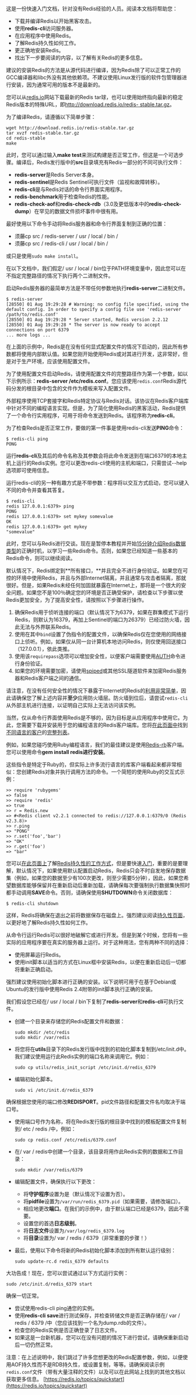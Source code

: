 这是一份快速入门文档，针对没有Redis经验的人员。阅读本文档将帮助您：

*   下载并编译Redis以开始黑客攻击。
*   使用**redis-cli**访问服务器。
*   在应用程序中使用Redis。
*   了解Redis持久性如何工作。
*   更正确地安装Redis。
*   找出下一步要阅读的内容，以了解有关Redis的更多信息。

建议的安装Redis的方法是从源代码进行编译，因为Redis除了可以正常工作的GCC编译器和libc外没有其他依赖项。不建议使用Linux发行版的软件包管理器进行安装，因为通常可用的版本不是最新的。

您可以从[redis.io](https://redis.io/)网站下载最新的Redis tar球，也可以使用始终指向最新的稳定Redis版本的特殊URL，即[http://download.redis.io/redis- stable.tar.gz](http://download.redis.io/redis-stable.tar.gz)。

为了编译Redis，请遵循以下简单步骤：

```
wget http://download.redis.io/redis-stable.tar.gz
tar xvzf redis-stable.tar.gz
cd redis-stable
make 
```

此时，您可以通过输入**make test**来测试构建是否正常工作，但这是一个可选步骤。编译后，Redis发行版中的**src**目录填充有Redis一部分的不同可执行文件：

*   **redis-server**是Redis Server本身。
*   **redis-sentinel**是Redis Sentinel可执行文件（监视和故障转移）。
*   **redis-cli**是与Redis对话的命令行界面实用程序。
*   **redis-benchmark**用于检查Redis的性能。
*   **redis-check-aof**和**redis-check-rdb**（3.0及更低版本中的**redis-check-dump**）在罕见的数据文件损坏事件中很有用。

最好使用以下命令手动将Redis服务器和命令行界面复制到正确的位置：

*   须藤cp src / redis-server / usr / local / bin /
*   须藤cp src / redis-cli / usr / local / bin /

或只是使用`sudo make install`。

在以下文档中，我们假定/ usr / local / bin位于PATH环境变量中，因此您可以在不指定完整路径的情况下执行两个二进制文件。

启动Redis服务器的最简单方法是不带任何参数地执行**redis-server**二进制文件。

```
$ redis-server
[28550] 01 Aug 19:29:28 # Warning: no config file specified, using the default config. In order to specify a config file use 'redis-server /path/to/redis.conf'
[28550] 01 Aug 19:29:28 * Server started, Redis version 2.2.12
[28550] 01 Aug 19:29:28 * The server is now ready to accept connections on port 6379
... more logs ... 
```

在上面的示例中，Redis是在没有任何显式配置文件的情况下启动的，因此所有参数都将使用内部默认值。如果您刚开始使用Redis或对其进行开发，这非常好，但是对于生产环境，应该使用配置文件。

为了使用配置文件启动Redis，请使用配置文件的完整路径作为第一个参数，如以下示例所示：**redis-server /etc/redis.conf**。您应该使用`redis.conf`Redis源代码分发的根目录中包含的文件作为模板来写入配置文件。

外部程序使用TCP套接字和Redis特定协议与Redis对话。该协议在Redis客户端库中针对不同的编程语言实现。但是，为了简化使用Redis的黑客活动，Redis提供了一个命令行实用程序，可用于将命令发送到Redis。该程序称为**redis-cli**。

为了检查Redis是否正常工作，要做的第一件事是使用redis-cli发送**PING**命令：

```
$ redis-cli ping
PONG 
```

运行**redis-cli**及其后的命令名称及其参数会将此命令发送到在端口6379的本地主机上运行的Redis实例。您可以更改redis-cli使用的主机和端口，只需尝试--help选项即可使用信息。

运行redis-cli的另一种有趣方式是不带参数：程序将以交互方式启动，您可以键入不同的命令并查看其答复。

```
$ redis-cli
redis 127.0.0.1:6379> ping
PONG
redis 127.0.0.1:6379> set mykey somevalue
OK
redis 127.0.0.1:6379> get mykey
"somevalue" 
```

此时，您可以与Redis进行交谈。现在是暂停本教程并开始[15分钟介绍Redis数据类型](https://redis.io/topics/data-types-intro)的正确时机，以学习一些Redis命令。否则，如果您已经知道一些基本的Redis命令，则可以继续阅读。

默认情况下，Redis绑定到**所有接口，**并且完全不进行身份验证。如果您在可控的环境中使用Redis，并且与外部Internet隔离，并且通常与攻击者隔离，那就很好。但是，如果Redis未经任何加固就暴露在Internet上，那将是一个很大的安全问题。如果您不是100％确定您的环境是否正确受保护，请检查以下步骤以使Redis更加安全，为了提高安全性，请按照以下步骤进行操作。

1.  确保Redis用于侦听连接的端口（默认情况下为6379，如果在群集模式下运行Redis，则默认为16379，再加上Sentinel的端口为26379）已经过防火墙，因此无法与外界联系Redis。
2.  使用在其中`bind`设置了伪指令的配置文件，以确保Redis仅在您使用的网络接口上侦听。例如，如果仅从同一台计算机本地访问Redis，则仅使用回送接口（127.0.0.1），依此类推。
3.  使用该`requirepass`选项可以增加安全性，以便客户端需要使用[AUTH](https://redis.io/commands/auth)命令进行身份验证。
4.  如果您的环境需要加密，请使用[spiped](http://www.tarsnap.com/spiped.html)或其他SSL隧道软件来加密Redis服务器和Redis客户端之间的通信。

请注意，在没有任何安全性的情况下暴露于Internet的Redis的[利用非常简单](http://antirez.com/news/96)，因此请确保您了解上述内容并**至少**应用防火墙层。防火墙到位后，请尝试`redis-cli`从外部主机进行连接，以证明自己实际上无法访问该实例。

当然，仅从命令行界面使用Redis是不够的，因为目标是从应用程序中使用它。为此，您需要下载并安装用于您的编程语言的Redis客户端库。您将[在此页面中](https://redis.io/clients)找到[不同语言的客户](https://redis.io/clients)的[完整列表](https://redis.io/clients)。

例如，如果您碰巧使用Ruby编程语言，我们的最佳建议是使用[Redis-rb](https://github.com/redis/redis-rb)客户端。您可以使用命令**gem install redis进行安装**。

这些指令是特定于Ruby的，但实际上许多流行语言的库客户端看起来都非常相似：您创建Redis对象并执行调用方法的命令。一个简短的使用Ruby的交互式示例：

```
>> require 'rubygems'
=> false
>> require 'redis'
=> true
>> r = Redis.new
=> #<Redis client v2.2.1 connected to redis://127.0.0.1:6379/0 (Redis v2.3.8)>
>> r.ping
=> "PONG"
>> r.set('foo','bar')
=> "OK"
>> r.get('foo')
=> "bar" 
```

您可以[在此页面上](https://redis.io/topics/persistence)了解[Redis持久性的工作方式](https://redis.io/topics/persistence)，但是要快速[入门](https://redis.io/topics/persistence)，重要的是要理解，默认情况下，如果使用默认配置启动Redis，Redis只会不时自发地保存数据集（例如，如果您的数据至少有100次更改，则至少需要5分钟），因此，如果您希望数据库能够保留并在重新启动后重新加载，请确保每次要强制执行数据集快照时都手动调用**SAVE**命令。否则，请确保使用**SHUTDOWN**命令关闭数据库：

```
$ redis-cli shutdown 
```

这样，Redis将确保在退出之前将数据保存在磁盘上。强烈建议阅读[持久性页面](https://redis.io/topics/persistence)，以更好地了解Redis持久性如何工作。

从命令行运行Redis可以很好地破解它或进行开发。但是到某个时候，您将有一些实际的应用程序要在真实的服务器上运行。对于这种用法，您有两种不同的选择：

*   使用屏幕运行Redis。
*   使用init脚本以适当的方式在Linux框中安装Redis，以便在重新启动后一切都将重新正确启动。

强烈建议使用初始化脚本进行正确的安装。以下说明可用于在基于Debian或Ubuntu的发行版中使用Redis 2.4附带的init脚本执行正确的安装。

我们假设您已经在/ usr / local / bin下复制了**redis-server**和**redis-cli**可执行文件。

*   创建一个目录来存储您的Redis配置文件和数据：
    
    ```
    sudo mkdir /etc/redis
    sudo mkdir /var/redis 
    ```
    
*   将您将在**utils**目录下的Redis发行版中找到的初始化脚本复制到/etc/init.d中。我们建议使用运行此Redis实例的端口名称来调用它。例如：
    
    ```
    sudo cp utils/redis_init_script /etc/init.d/redis_6379 
    ```
    
*   编辑初始化脚本。
    
    ```
    sudo vi /etc/init.d/redis_6379 
    ```
    

确保根据您使用的端口修改**REDISPORT**。pid文件路径和配置文件名均取决于端口号。

*   使用端口号作为名称，将在Redis发行版的根目录中找到的模板配置文件复制到/ etc / redis /中，例如：
    
    ```
    sudo cp redis.conf /etc/redis/6379.conf 
    ```
    
*   在/ var / redis中创建一个目录，该目录将用作此Redis实例的数据和工作目录：
    
    ```
    sudo mkdir /var/redis/6379 
    ```
    
*   编辑配置文件，确保执行以下更改：
    
    *   将**守护程序**设置为是（默认情况下设置为否）。
    *   将**pidfile**设置为`/var/run/redis_6379.pid`（如果需要，请修改端口）。
    *   相应地更改**端口**。在我们的示例中，由于默认端口已经是6379，因此不需要。
    *   设置您的首选**日志级别**。
    *   将**日志文件**设置为`/var/log/redis_6379.log`
    *   将**目录**设置为/ var / redis / 6379（非常重要的步骤！）
*   最后，使用以下命令将新的Redis初始化脚本添加到所有默认运行级别：
    
    ```
    sudo update-rc.d redis_6379 defaults 
    ```
    

大功告成！现在，您可以尝试通过以下方式运行实例：

```
sudo /etc/init.d/redis_6379 start 
```

确保一切正常。

*   尝试使用redis-cli ping通您的实例。
*   使用**redis-cli save**进行测试保存，并检查转储文件是否正确存储在/ var / redis / 6379 /中（您应该找到一个名为dump.rdb的文件）。
*   检查您的Redis实例是否正确登录了日志文件。
*   如果这是一台新机器，您可以在没有问题的情况下进行尝试，请确保重新启动后一切仍然正常。

注意：在上述说明中，我们跳过了许多您想更改的Redis配置参数，例如，以便使用AOF持久性而不是RDB持久性，或设置复制，等等。请确保阅读示例`redis.conf`文件（带有大量注释的文件）以及可以在此网站上找到的其他文档以获取更多信息。 
 [https://redis.io/topics/quickstart](https://redis.io/topics/quickstart)